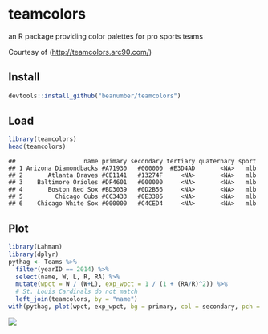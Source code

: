teamcolors
================

an R package providing color palettes for pro sports teams

Courtesy of (<http://teamcolors.arc90.com/>)

Install
-------

``` r
devtools::install_github("beanumber/teamcolors")
```

Load
----

``` r
library(teamcolors)
head(teamcolors)
```

    ##                   name primary secondary tertiary quaternary sport
    ## 1 Arizona Diamondbacks #A71930   #000000  #E3D4AD       <NA>   mlb
    ## 2       Atlanta Braves #CE1141   #13274F     <NA>       <NA>   mlb
    ## 3    Baltimore Orioles #DF4601   #000000     <NA>       <NA>   mlb
    ## 4       Boston Red Sox #BD3039   #0D2B56     <NA>       <NA>   mlb
    ## 5         Chicago Cubs #CC3433   #0E3386     <NA>       <NA>   mlb
    ## 6    Chicago White Sox #000000   #C4CED4     <NA>       <NA>   mlb

Plot
----

``` r
library(Lahman)
library(dplyr)
pythag <- Teams %>%
  filter(yearID == 2014) %>%
  select(name, W, L, R, RA) %>%
  mutate(wpct = W / (W+L), exp_wpct = 1 / (1 + (RA/R)^2)) %>%
  # St. Louis Cardinals do not match
  left_join(teamcolors, by = "name")
with(pythag, plot(wpct, exp_wpct, bg = primary, col = secondary, pch = 21, cex = 3))
```

![](README_files/figure-markdown_github/unnamed-chunk-3-1.png)
